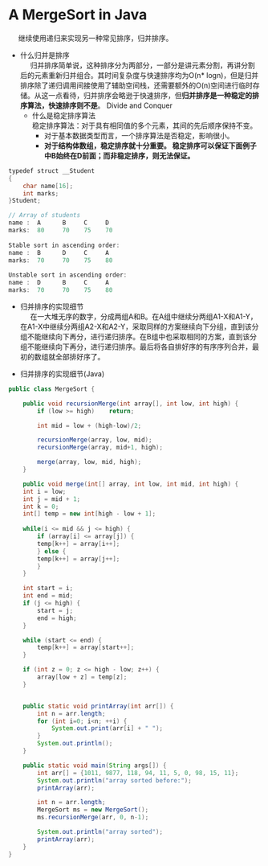 # A MergeSort in Java

&nbsp;&nbsp;&nbsp;&nbsp; 继续使用递归来实现另一种常见排序，归并排序。

+ 什么归并是排序  
&nbsp;&nbsp;&nbsp;&nbsp; 归并排序简单说，这种排序分为两部分，一部分是讲元素分割，再讲分割后的元素重新归并组合。其时间复杂度与快速排序均为O(n* logn)，但是归并排序除了递归调用间接使用了辅助空间栈，还需要额外的O(n)空间进行临时存储。从这一点看待，归并排序会略逊于快速排序，但<b>归并排序是一种稳定的排序算法，快速排序则不是</b>。 Divide and Conquer
	- 什么是稳定排序算法  
稳定排序算法：对于具有相同值的多个元素，其间的先后顺序保持不变。
		- 对于基本数据类型而言，一个排序算法是否稳定，影响很小。
		- <b>对于结构体数组，稳定排序就十分重要。 稳定排序可以保证下面例子中B始终在D前面；而非稳定排序，则无法保证。 </b>

```java
typedef struct __Student
{
    char name[16];
    int marks;
}Student;

// Array of students
name :  A      B     C     D
marks:  80     70    75    70
 
Stable sort in ascending order:
name :  B      D     C     A
marks:  70     70    75    80
 
Unstable sort in ascending order:
name :  D      B     C     A
marks:  70     70    75    80
```


+ 归并排序的实现细节  
&nbsp;&nbsp;&nbsp;&nbsp; 在一大堆无序的数字，分成两组A和B。在A组中继续分两组A1-X和A1-Y，在A1-X中继续分两组A2-X和A2-Y，采取同样的方案继续向下分组，直到该分组不能继续向下再分，进行递归排序。在B组中也采取相同的方案，直到该分组不能继续向下再分，进行递归排序。最后将各自排好序的有序序列合并，最初的数组就全部排好序了。


+ 归并排序的实现细节(Java)  

```java
public class MergeSort {

    public void recursionMerge(int array[], int low, int high) {
        if (low >= high)    return;

        int mid = low + (high-low)/2;

        recursionMerge(array, low, mid);
        recursionMerge(array, mid+1, high);

        merge(array, low, mid, high);
    }

    public void merge(int[] array, int low, int mid, int high) {
    int i = low;
    int j = mid + 1;
    int k = 0;
    int[] temp = new int[high - low + 1];
    
    while(i <= mid && j <= high) {
        if (array[i] <= array[j]) {
        temp[k++] = array[i++];
        } else {
        temp[k++] = array[j++];
        }
    }

    int start = i;
    int end = mid;
    if (j <= high) {
        start = j;
        end = high;
    }

    while (start <= end) {
        temp[k++] = array[start++];
    }

    if (int z = 0; z <= high - low; z++) {
        array[low + z] = temp[z];
    }


    public static void printArray(int arr[]) {
        int n = arr.length;
        for (int i=0; i<n; ++i) {
            System.out.print(arr[i] + " ");
        }
        System.out.println();
    }

    public static void main(String args[]) {
        int arr[] = {1011, 9877, 118, 94, 11, 5, 0, 98, 15, 11};
        System.out.println("array sorted before:");
        printArray(arr);

        int n = arr.length;
        MergeSort ms = new MergeSort();
        ms.recursionMerge(arr, 0, n-1);

        System.out.println("array sorted");
        printArray(arr);
    }
}
```
